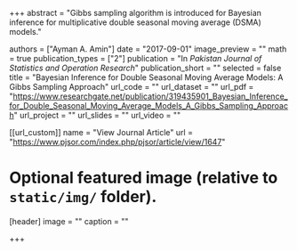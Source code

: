 +++
abstract = "Gibbs sampling algorithm is introduced for Bayesian inference for multiplicative double seasonal moving average (DSMA) models."

authors = ["Ayman A. Amin"]
date = "2017-09-01"
image_preview = ""
math = true
publication_types = ["2"]
publication = "In *Pakistan Journal of Statistics and Operation Research*"
publication_short = ""
selected = false
title = "Bayesian Inference for Double Seasonal Moving Average Models: A Gibbs Sampling Approach"
url_code = ""
url_dataset = ""
url_pdf = "https://www.researchgate.net/publication/319435901_Bayesian_Inference_for_Double_Seasonal_Moving_Average_Models_A_Gibbs_Sampling_Approach"
url_project = ""
url_slides = ""
url_video = ""

[[url_custom]]
name = "View Journal Article"
url = "https://www.pjsor.com/index.php/pjsor/article/view/1647"

# Optional featured image (relative to `static/img/` folder).
[header]
image = ""
caption = ""

+++

